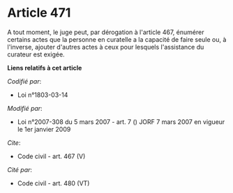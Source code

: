 # Article 471

A tout moment, le juge peut, par dérogation à l'article 467, énumérer certains actes que la personne en curatelle a la
capacité de faire seule ou, à l'inverse, ajouter d'autres actes à ceux pour lesquels l'assistance du curateur est exigée.

**Liens relatifs à cet article**

_Codifié par_:

  - Loi n°1803-03-14

_Modifié par_:

  - Loi n°2007-308 du 5 mars 2007 - art. 7 () JORF 7 mars 2007 en vigueur le 1er janvier 2009

_Cite_:

  - Code civil - art. 467 (V)

_Cité par_:

  - Code civil - art. 480 (VT)
